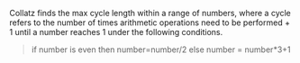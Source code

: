 Collatz finds the max cycle length within a range of numbers, where a cycle refers to the number of times arithmetic operations need to be performed + 1 until a number reaches 1 under the following conditions.
> if number is even then number=number/2
> else number = number\*3+1